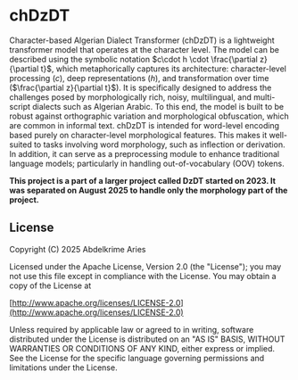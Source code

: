 # chDzDT

Character-based Algerian Dialect Transformer (chDzDT)  is a lightweight transformer model that operates at the character level. 
The model can be described using the symbolic notation $c\cdot h \cdot \frac{\partial z}{\partial t}$, which metaphorically captures its architecture: character-level processing ($c$), deep representations ($h$), and transformation over time ($\frac{\partial z}{\partial t}$).
It is specifically designed to address the challenges posed by morphologically rich, noisy, multilingual, and multi-script dialects such as Algerian Arabic. 
To this end, the model is built to be robust against orthographic variation and morphological obfuscation, which are common in informal text.
chDzDT is intended for word-level encoding based purely on character-level morphological features. 
This makes it well-suited to tasks involving word morphology, such as inflection or derivation. 
In addition, it can serve as a preprocessing module to enhance traditional language models; particularly in handling out-of-vocabulary (OOV) tokens.


**This project is a part of a larger project called DzDT started on 2023. It was separated on August 2025 to handle only the morphology part of the project.**


## License

Copyright (C) 2025 Abdelkrime Aries

Licensed under the Apache License, Version 2.0 (the "License");
you may not use this file except in compliance with the License.
You may obtain a copy of the License at

[http://www.apache.org/licenses/LICENSE-2.0](http://www.apache.org/licenses/LICENSE-2.0)

Unless required by applicable law or agreed to in writing, software
distributed under the License is distributed on an "AS IS" BASIS,
WITHOUT WARRANTIES OR CONDITIONS OF ANY KIND, either express or implied.
See the License for the specific language governing permissions and
limitations under the License.